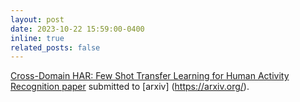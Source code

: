 ```yaml
---
layout: post
date: 2023-10-22 15:59:00-0400
inline: true
related_posts: false
---
```


[Cross-Domain HAR: Few Shot Transfer Learning for Human Activity Recognition paper](https://arxiv.org/pdf/2405.12368) submitted to [arxiv] (https://arxiv.org/).
